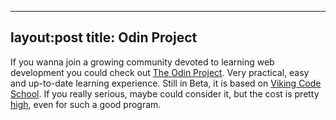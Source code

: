  ---
 layout:post
 title: Odin Project
 ---
 
If you wanna join a growing community devoted to learning web development you could check out [The Odin Project](http://www.theodinproject.com/). Very practical, easy and up-to-date learning experience. Still in Beta, it is based on [Viking Code School](http://www.vikingcodeschool.com/). If you really serious, maybe could consider it, but the cost is pretty [high](http://www.vikingcodeschool.com/apply), even for such a good program.
